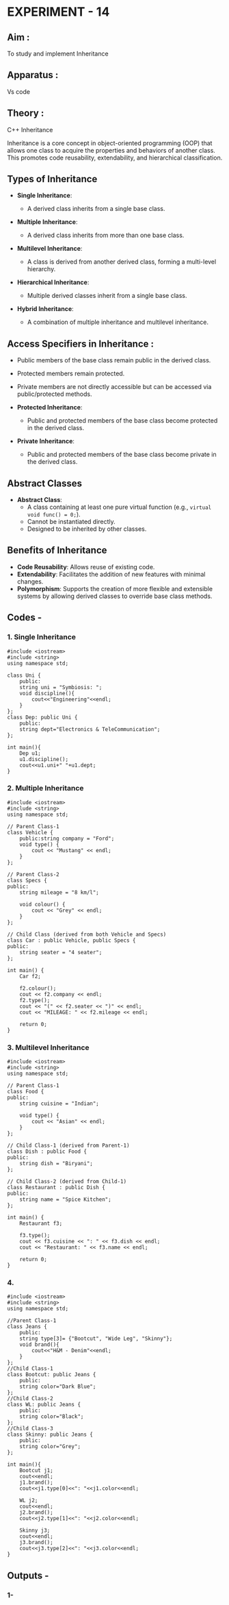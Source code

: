 # EXPERIMENT - 14
## Aim :
To study and implement Inheritance

## Apparatus :
Vs code

## Theory :
C++ Inheritance

Inheritance is a core concept in object-oriented programming (OOP) that allows one class to acquire the properties and behaviors of another class. This promotes code reusability, extendability, and hierarchical classification.

## Types of Inheritance

- **Single Inheritance**:
  - A derived class inherits from a single base class.

- **Multiple Inheritance**:
  - A derived class inherits from more than one base class.

- **Multilevel Inheritance**:
  - A class is derived from another derived class, forming a multi-level hierarchy.

- **Hierarchical Inheritance**:
  - Multiple derived classes inherit from a single base class.

- **Hybrid Inheritance**:
  - A combination of multiple inheritance and multilevel inheritance.

## Access Specifiers in Inheritance :

  - Public members of the base class remain public in the derived class.
  - Protected members remain protected.
  - Private members are not directly accessible but can be accessed via public/protected methods.

- **Protected Inheritance**:
  - Public and protected members of the base class become protected in the derived class.

- **Private Inheritance**:
  - Public and protected members of the base class become private in the derived class.

## Abstract Classes

- **Abstract Class**:
  - A class containing at least one pure virtual function (e.g., `virtual void func() = 0;`).
  - Cannot be instantiated directly.
  - Designed to be inherited by other classes.

## Benefits of Inheritance

- **Code Reusability**: Allows reuse of existing code.
- **Extendability**: Facilitates the addition of new features with minimal changes.
- **Polymorphism**: Supports the creation of more flexible and extensible systems by allowing derived classes to override base class methods.


## Codes - 

### 1. Single Inheritance 
```
#include <iostream>
#include <string>
using namespace std;

class Uni {
    public:
    string uni = "Symbiosis: ";
    void discipline(){
        cout<<"Engineering"<<endl;
    }
};
class Dep: public Uni {
    public:
    string dept="Electronics & TeleCommunication";
};

int main(){
    Dep u1;
    u1.discipline();
    cout<<u1.uni+" "+u1.dept;
}
```

### 2. Multiple Inheritance 
```
#include <iostream>
#include <string>
using namespace std;

// Parent Class-1
class Vehicle {
    public:string company = "Ford";
    void type() {
        cout << "Mustang" << endl;
    }
};

// Parent Class-2
class Specs {
public:
    string mileage = "8 km/l";
    
    void colour() {
        cout << "Grey" << endl;
    }
};

// Child Class (derived from both Vehicle and Specs)
class Car : public Vehicle, public Specs {
public:
    string seater = "4 seater";
};

int main() {
    Car f2;
    
    f2.colour(); 
    cout << f2.company << endl; 
    f2.type(); 
    cout << "(" << f2.seater << ")" << endl; 
    cout << "MILEAGE: " << f2.mileage << endl; 

    return 0;
}
```

### 3. Multilevel Inheritance 
```
#include <iostream>
#include <string>
using namespace std;

// Parent Class-1
class Food {
public:
    string cuisine = "Indian";
    
    void type() {
        cout << "Asian" << endl;
    }
};

// Child Class-1 (derived from Parent-1)
class Dish : public Food {
public:
    string dish = "Biryani";
};

// Child Class-2 (derived from Child-1)
class Restaurant : public Dish {
public:
    string name = "Spice Kitchen";
};

int main() {
    Restaurant f3;
    
    f3.type();  
    cout << f3.cuisine << ": " << f3.dish << endl;   
    cout << "Restaurant: " << f3.name << endl;  

    return 0;
}
```

### 4. 
```
#include <iostream>
#include <string>
using namespace std;

//Parent Class-1
class Jeans {
    public:
    string type[3]= {"Bootcut", "Wide Leg", "Skinny"};
    void brand(){
        cout<<"H&M - Denim"<<endl;
    }
};
//Child Class-1
class Bootcut: public Jeans {
    public:
    string color="Dark Blue";
};
//Child Class-2
class WL: public Jeans {
    public:
    string color="Black";
};
//Child Class-3
class Skinny: public Jeans {
    public:
    string color="Grey";
};

int main(){
    Bootcut j1;
    cout<<endl;
    j1.brand();
    cout<<j1.type[0]<<": "<<j1.color<<endl;

    WL j2;
    cout<<endl;
    j2.brand();
    cout<<j2.type[1]<<": "<<j2.color<<endl;

    Skinny j3;
    cout<<endl;
    j3.brand();
    cout<<j3.type[2]<<": "<<j3.color<<endl;
}
```

## Outputs - 
### 1- 
